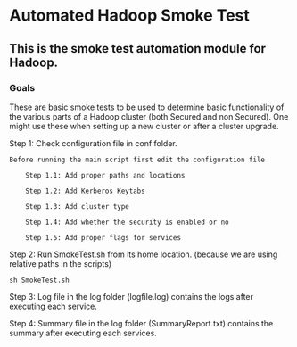 # Automated Hadoop Smoke Test

## This is the smoke test automation module for Hadoop.

### Goals

These are basic smoke tests to be used to determine basic functionality of the various parts of a Hadoop cluster (both Secured and non Secured). One might use these when setting up a new cluster or after a cluster upgrade.


Step 1: Check configuration file in conf folder.

	Before running the main script first edit the configuration file

		Step 1.1: Add proper paths and locations

		Step 1.2: Add Kerberos Keytabs

		Step 1.3: Add cluster type

		Step 1.4: Add whether the security is enabled or no

		Step 1.5: Add proper flags for services


Step 2: Run SmokeTest.sh from its home location. (because we are using relative paths in the scripts)

```
sh SmokeTest.sh
```

Step 3: Log file in the log folder (logfile.log) contains the logs after executing each service.

Step 4: Summary file in the log folder (SummaryReport.txt) contains the summary after executing each services.
